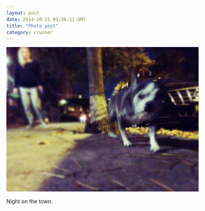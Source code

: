```yaml
---
layout: post
date: 2014-10-21 01:56:11 GMT
title: "Photo post"
category: crusher
---
```

![travisj](/images/9499fc7932ea3bc57c57ed601e1eb7a736e80f8675788ebe94ace61889107ce3.jpg)

Night on the town.
